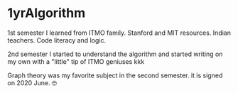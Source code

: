 # 1yrAlgorithm
1st semester I learned from ITMO family. Stanford and MIT resources. Indian teachers. Code literacy and logic. 

2nd semester I started to understand the algorithm and started writing on my own with a "little" tip of ITMO geniuses kkk

Graph theory was my favorite subject in the second semester. it is signed on 2020 June. 🤓 